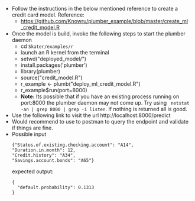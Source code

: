 * Follow the instructions in the below mentioned reference to create a
credit card model. 
Reference: 
    - https://github.com/Knowru/plumber_example/blob/master/create_ml_credit_model.R
* Once the model is build, invoke the following steps to start the plumber
daemon
    - cd `Skater/examples/r`
    - launch an R kernel from the terminal 
    - setwd("deployed_model/")
    - install.packages('plumber')
    - library(plumber)
    - source("credit_model.R")
    - r_example <- plumb("deploy_ml_credit_model.R")
    - r_example$run(port=8000)
    - **Note:** Its possible that if you have an existing process running on 
      port:8000 the plumber daemon may not come up. Try using 
      ``` netstat -an | grep 8000 | grep -i listen```. If nothing is returned
      all is good.
* Use the following link to visit the url http://localhost:8000/predict
* Would recommend to use to postman to query the endpoint and validate
  if things are fine. 
* Possible input 
  ```
  {"Status.of.existing.checking.account": "A14", 
  "Duration.in.month": 12, 
  "Credit.history": "A34", 
  "Savings.account.bonds": "A65"}
  ```
  expected output: 
  ```
  {
    "default.probability": 0.1313
  }
  ```